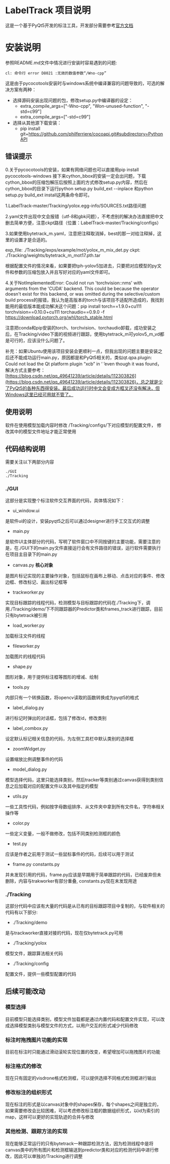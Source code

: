 # LabelTrack 项目说明

这是一个基于PyQt5开发的标注工具，开发部分需要参考[官方文档](https://doc.qt.io/qtforpython-5/modules.html)

# 安装说明

参照README.md文件中情况进行安装时容易遇到的问题:

```
cl: 命令行 error D8021 :无效的数值参数“/Wno-cpp”
```

这是由于pycocotools安装时与windows系统中编译兼容的问题导致的，可选的解决方案有两种：

- 选择源码安装出现问题的包，修改setup.py中编译器的设定：
  - extra_compile_args=["-Wno-cpp", "Won-unused-function", "-std=c99"]
  - extra_compile_args=["-std=c99"]
- 选择从其他源下载安装：
  - pip install git+https://github.com/philferriere/cocoapi.git#subdirectory=PythonAPI
## 错误提示

0.关于pycocotools的安装，如果有网络问题也可以直接用pip install pycocotools-windows
接下来cython_bbox的安装一定会出问题，下载cython_bbox的压缩包解压后按照上面的方式修改setup.py内容，然后在cython_bbox的目录下运行python setup.py build_ext --inplace
和python setup.py build_ext install这两条命令即可。

1.LabelTrack-master/Tracking/yolox.egg-info/SOURCES.txt路径问题

2.yaml文件出现中文会报错（utf-8和gbk问题），不考虑别的解决办法直接把中文删去简单方便，注意ckpt路径（位置：LabelTrack-master/Tracking/configs）

3.如果使用bytetrack_m.yaml，注意把注释取消掉，best的那一对给注释掉，这里的设置才是合适的。

exp_file: ./Tracking/exps/example/mot/yolox_m_mix_det.py
ckpt: ./Tracking/weights/bytetrack_m_mot17.pth.tar

根据配置文件的情况来看，如果要把tph-yolov5加进去，只要把对应模型的py文件和参数的压缩包放入并且写好对应的yaml文件即可。

4.关于NotImplementedError: Could not run 'torchvision::nms' with arguments from the 'CUDA' backend. This could be because the operator doesn't exist for this backend, or was omitted during the selective/custom build process的报错，我认为是高版本的torch与该项目不适配所造成的，我找到能用的最低版本能成功解决这个问题：pip install torch==1.9.0+cu111 torchvision==0.10.0+cu111 torchaudio==0.9.0 -f https://download.pytorch.org/whl/torch_stable.html

注意把conda和pip安装的torch、torchvision、torchaudio卸载，成功安装之后，在Tracking/video下面的视频进行跟踪，使用bytetrack_m可yolov5_m_vd都是可行的，应该没什么问题了。



补充：如果Ubuntu使用该项目安装会更顺利一点，但我出现的问题主要是安装之后还不能成功运行main.py，原因都是和PyQt5相关的，类似qt.qpa.plugin: Could not load the Qt platform plugin “xcb” in ‘ ’even though it was found，解决方式主要参考： [https://blog.csdn.net/qq_49641239/article/details/112303826](https://blog.csdn.net/qq_49641239/article/details/112303826)，总之就是少了PyQt5的各种东西得安装。最后成功运行时中文会变成方框叉还没有解决，但Windows这里已经可用就不管了。

## 使用说明

软件在使用模型加载内容时修改 /Tracking/configs/下对应模型的配置文件， 修改其中的模型文件地址才能正常使用

## 代码结构说明

需要关注以下两部分内容
```
./GUI
./Tracking
```

### ./GUI

这部分是实现整个标注软件交互界面的代码，具体情况如下：

- ui_window.ui

是软件ui的设计，安装pyqt5之后可以通过designer进行手工交互式的调整

- main.py
  
是软件UI主体部分的代码，写明了软件窗口中不同按键的主要功能，需要注意的是，在./GUI下的main.py文件直接运行会有文件路径的错误，运行软件需要执行在项目主目录下的main.py


- canvas.py  **核心对象**

是图片标记实现的主要操作对象，包括鼠标在画布上移动、点击对应的事件、修改边框、修改标记、画出标记框等

- trackworker.py
  
实现目标跟踪的线程代码，检测模型与目标跟踪的代码在./Tracking下，调用./Tracking/demo/下不同跟踪器的Predictor类和frames_track进行跟踪，目前只有bytetrack被引用

- load_worker.py

加载标注文件的线程


- fileworker.py

加载图片的线程代码

- shape.py

图形对象，用于提供标注框等图形的增减、绘制

- tools.py

内部只有一个转换函数，将opencv读取的函数转换成为pyqt5的格式

- label_dialog.py

进行标记时弹出的对话框，包括了修改id，修改类别

- label_combox.py

设定默认标记相关信息的代码，为左侧工具栏中默认类别的选择框

- zoomWidget.py

设置缩放比例调整事件的代码

- model_dialog.py

模型选择代码，这里只能选择类别，然后tracker等类别通过canvas获得到类别信息之后加载对应的配置文件以及其中指定的模型

- utils.py

一些工具性代码，例如按字母数组排序、从文件夹中拿到所有文件名，字符串相关操作等

- color.py

一些定义变量，一般不做修改，包括不同类别检测框的颜色

- test.py
  
应该是作者之前用于测试一些鼠标事件的代码，后续可以用于测试

- frame.py constants.py

并未发现引用的代码，frame.py应该是早期用于简单跟踪的代码，已经废弃但未删除，内容与trakworker有部分重叠,  constants.py现在未发现用途


### ./Tracking

这部分代码中应该有大量的代码是从已有的目标跟踪项目中复制的，与软件相关的代码有以下部分:

- ./Tracking/demo

是与trackworker直接对接的代码，现在仅bytetrack.py可用

- ./Tracking/yolox

模型文件，跟踪算法相关代码

- ./Tracking/config
  
配置文件，提供一些模型配置的代码


## 后续可能改动

### 模型选择

目前模型只能选择类别，模型文件加载都是通过内置代码和配置文件实现，可以改成选择模型类别与模型文件的方式，以用户交互的形式减少代码修改

### 标注时拖拽图片功能的实现

目前在标注时只能通过滑动滚轮实现位置的改变，希望增加可以拖拽图片的功能

### 标注格式的修改

现在只有固定的visdrone格式检测框，可以提供选择不同格式检测框进行输出

### 修改标注的组织形式

现在标注的形式是以canvas对象中的shapes保存，每个shapes之间是独立的，如果需要修改会比较困难，可以考虑修改标注框的数据组织形式，以id为索引的map，这样可以更好的实现轨迹的合并与修改

### 其他检测、跟踪方法的实现

现在能够正常运行的只有bytetrack一种跟踪检测方法，因为检测线程中是将canvas类中的所有图片和检测框输送到predictor类和对应的检测代码中进行修改，因此可以单独对/Tracking进行调整